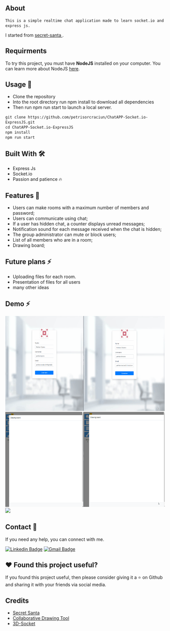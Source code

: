## About 
    This is a simple realtime chat application made to learn socket.io and express js.
I started from <a href="https://github.com/stefanalexlupu/secret-santa"> secret-santa </a>.

## Requirments 
To try this project, you must have **NodeJS** installed on your computer. You can learn more about NodeJS [here](https://github.com/nodejs/node).

## Usage 🧐
- Clone the repository
- Into the root directory run npm install to download all dependencies
- Then run npm run start to launch a local server.


```
git clone https://github.com/petrisorcraciun/ChatAPP-Socket.io-ExpressJS.git
cd ChatAPP-Socket.io-ExpressJS
npm install
npm run start
```

## Built With 🛠
- Express Js
- Socket.io 
- Passion and patience 🔥


## Features 📝

- Users can make rooms with a maximum number of members and password;
- Users can communicate using chat;
- If a user has hidden chat, a counter displays unread messages;
- Notification sound for each message received when the chat is hidden;
- The group administrator can mute or block users;
- List of all members who are in a room;
- Drawing board;


## Future plans  ⚡

- Uploading files for each room.
- Presentation of files for all users
- many other ideas

## Demo  ⚡

<img src="https://raw.githubusercontent.com/petrisorcraciun/ChatAPP-Socket.io-ExpressJS/main/images/gif.gif" height="300px" >
<img src="https://raw.githubusercontent.com/petrisorcraciun/ChatAPP-Socket.io-ExpressJS/main/images/gif2.gif" height="300px" >
<img src="https://raw.githubusercontent.com/petrisorcraciun/ChatAPP-Socket.io-ExpressJS/main/images/gif3.gif" height="300px" >

## Contact 📝
If you need any help, you can connect with me.

[![Linkedin Badge](https://img.shields.io/badge/-CrăciunPetrișor-blue?style=flat-square&logo=Linkedin&logoColor=white&link=https://www.linkedin.com/in/crăciun-petrișor/)](https://www.linkedin.com/in/crăciun-petrișor/) [![Gmail Badge](https://img.shields.io/badge/-Gmail-c14438?style=flat-square&logo=Gmail&logoColor=white&link=mailto:petrisor.craciun34@gmail.com)](mailto:petrisor.craciun34@gmail.com) 


## :heart: Found this project useful?

If you found this project useful, then please consider giving it a :star: on Github and sharing it with your friends via social media.

## Credits

- <a href="https://github.com/stefanalexlupu/secret-santa"> Secret Santa </a>
- <a href="https://github.com/prajwalx/collaborative-drawing-tool"> Collaborative Drawing Tool </a>
- <a href="https://github.com/naotaro0123/3D-Socket">3D-Socket</a>
